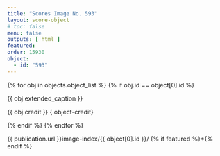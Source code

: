 ```yaml
---
title: "Scores Image No. 593"
layout: score-object
# toc: false
menu: false
outputs: [ html ]
featured: 
order: 15930
object:
  - id: "593"
---
```


{% for obj in objects.object_list %}
{% if obj.id == object[0].id %}

{{ obj.extended_caption }}

{{ obj.credit }} {.object-credit}

{% endif %}
{% endfor %}

<div class="object-credit object-url is-print-only">

{{ publication.url }}image-index/{{ object[0].id }}/ {% if featured %}*{% endif %}

</div>
